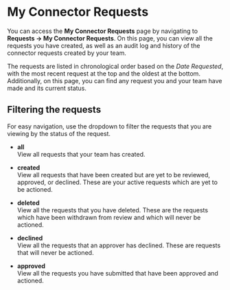 # My Connector Requests

You can access the **My Connector Requests** page by navigating to
**Requests -\> My Connector Requests**. On this page, you can view all
the requests you have created, as well as an audit log and history of
the connector requests created by your team.

The requests are listed in chronological order based on the _Date
Requested_, with the most recent request at the top and the oldest at
the bottom. Additionally, on this page, you can find any request you and
your team have made and its current status.

## Filtering the requests

For easy navigation, use the dropdown to filter the requests that you
are viewing by the status of the request.

- **all** <br />
  View all requests that your team has created.

- **created** <br />
  View all requests that have been created but are yet to be reviewed, approved, or declined. These are your active requests which are yet to be actioned.

- **deleted** <br />
  View all the requests that you have deleted. These are the requests which have been withdrawn from review and which will never be actioned.

- **declined** <br />
  View all the requests that an approver has declined. These are requests that will never be actioned.

- **approved** <br />
  View all the requests you have submitted that have been approved and actioned.
